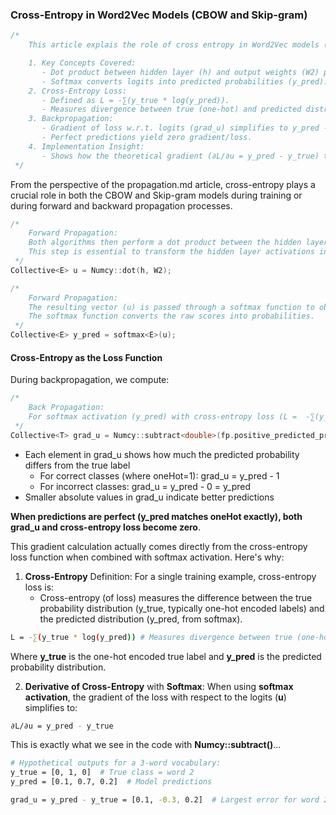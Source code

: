 ### Cross-Entropy in Word2Vec Models (CBOW and Skip-gram)

```C++
/*
    This article explais the role of cross entropy in Word2Vec models (CBOW and Skip-gram).

    1. Key Concepts Covered:
       - Dot product between hidden layer (h) and output weights (W2) produces logits (u).
       - Softmax converts logits into predicted probabilities (y_pred).
    2. Cross-Entropy Loss:
       - Defined as L = -∑(y_true * log(y_pred)).
       - Measures divergence between true (one-hot) and predicted distributions.
    3. Backpropagation:
       - Gradient of loss w.r.t. logits (grad_u) simplifies to y_pred - y_true due to the softmax-cross-entropy combination.
       - Perfect predictions yield zero gradient/loss.
    4. Implementation Insight:
       - Shows how the theoretical gradient (∂L/∂u = y_pred - y_true) translates directly into code (Numcy::subtract()).
 */    
```

From the perspective of the propagation.md article, cross-entropy plays a crucial role in both the CBOW and Skip-gram models during training or during forward and backward propagation processes.

```C++
/*
    Forward Propagation:    
    Both algorithms then perform a dot product between the hidden layer representation (h) and the output weight matrix (W2). 
    This step is essential to transform the hidden layer activations into the vocabulary space for prediction (logits).
 */
Collective<E> u = Numcy::dot(h, W2); 

/*
    Forward Propagation:
    The resulting vector (u) is passed through a softmax function to obtain the predicted probabilities (y_pred). 
    The softmax function converts the raw scores into probabilities.
 */
Collective<E> y_pred = softmax<E>(u);
```

#### __Cross-Entropy as the Loss Function__


During backpropagation, we compute:

```C++
/*
    Back Propagation:
    For softmax activation (y_pred) with cross-entropy loss (L =  -∑(y_true * log(y_pred)), the gradient (grad_u, ∂L/∂u) with respect to the logits (u) is indeed exactly y_pred - y_true (where y_true is your oneHot vector).
 */    
Collective<T> grad_u = Numcy::subtract<double>(fp.positive_predicted_probabilities, oneHot);

```
- Each element in grad_u shows how much the predicted probability differs from the true label
    - For correct classes (where oneHot=1): grad_u = y_pred - 1
    - For incorrect classes: grad_u = y_pred - 0 = y_pred
- Smaller absolute values in grad_u indicate better predictions

**When predictions are perfect (y_pred matches oneHot exactly), both grad_u and cross-entropy loss become zero**.

This gradient calculation actually comes directly from the cross-entropy loss function when combined with softmax activation. Here's why:


1. **Cross-Entropy** Definition: For a single training example, cross-entropy loss is:    
    - Cross-entropy (of loss) measures the difference between the true probability distribution (y_true, typically one-hot encoded labels) and the predicted distribution (y_pred, from softmax).

```BASH
L = -∑(y_true * log(y_pred)) # Measures divergence between true (one-hot) and predicted distributions
```

Where **y_true** is the one-hot encoded true label and **y_pred** is the predicted probability distribution.

2. **Derivative of Cross-Entropy** with **Softmax**: When using **softmax activation**, the gradient of the loss with respect to the logits (**u**) simplifies to:

```BASH
∂L/∂u = y_pred - y_true
```

This is exactly what we see in the code with **Numcy::subtract()**...
```BASH
# Hypothetical outputs for a 3-word vocabulary:
y_true = [0, 1, 0]  # True class = word 2
y_pred = [0.1, 0.7, 0.2]  # Model predictions

grad_u = y_pred - y_true = [0.1, -0.3, 0.2]  # Largest error for word 2 (true class)
```